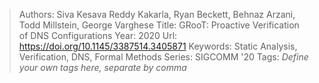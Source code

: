 > Authors: Siva Kesava Reddy Kakarla, Ryan Beckett, Behnaz Arzani, Todd Millstein, George Varghese
> Title: GRooT: Proactive Verification of DNS Configurations
> Year: 2020
> Url: https://doi.org/10.1145/3387514.3405871
> Keywords: Static Analysis, Verification, DNS, Formal Methods
> Series: SIGCOMM '20
> Tags: *Define your own tags here, separate by comma*